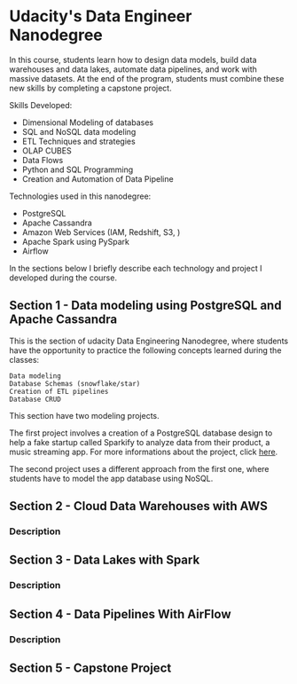 # Udacity's Data Engineer Nanodegree

In this course, students learn how to design data models, build data warehouses and data lakes, automate data pipelines, and work with massive datasets. At the end of the program, students must combine these new skills by completing a capstone project.

Skills Developed:

* Dimensional Modeling of databases
* SQL and NoSQL data modeling
* ETL Techniques and strategies
* OLAP CUBES
* Data Flows
* Python and SQL Programming
* Creation and Automation of Data Pipeline

Technologies used in this nanodegree:

* PostgreSQL
* Apache Cassandra
* Amazon Web Services (IAM, Redshift, S3, )
* Apache Spark using PySpark
* Airflow

In the sections below I briefly describe each technology and project I developed during the course.

## Section 1 - Data modeling using PostgreSQL and Apache Cassandra

This is the section of udacity Data Engineering Nanodegree, where students have the opportunity to practice the following concepts learned during the classes:

    Data modeling
    Database Schemas (snowflake/star)
    Creation of ETL pipelines
    Database CRUD

This section have two modeling projects.

The first project involves a creation of a PostgreSQL database design to help a fake startup called Sparkify to analyze data from their product, a music streaming app. For more informations about the project, click [here](https://github.com/michelmf/data_engineer_nd/tree/master/Data_Modelling_with_PostgreSQL).

The second project uses a different approach from the first one, where students have to model the app database using NoSQL.  

## Section 2 - Cloud Data Warehouses with AWS

### Description

## Section 3 - Data Lakes with Spark

### Description

## Section 4 - Data Pipelines With AirFlow

### Description

## Section 5 - Capstone Project

